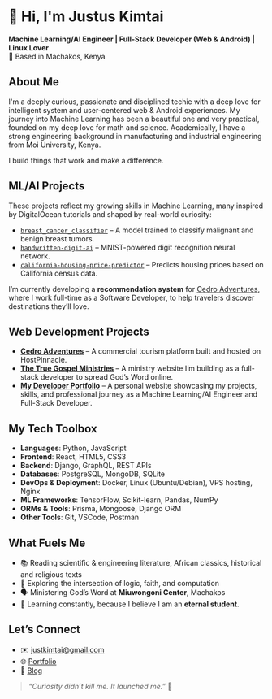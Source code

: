 # 👋 Hi, I'm Justus Kimtai

**Machine Learning/AI Engineer | Full-Stack Developer (Web & Android) | Linux Lover**  
📍 Based in Machakos, Kenya

## About Me
I'm a deeply curious, passionate and disciplined techie with a deep love for intelligent system and user-centered web & Android experiences. My journey into Machine Learning has been a beautiful one and very practical, founded on my deep love for math and science. Academically, I have a strong engineering background in manufacturing and industrial engineering from Moi University, Kenya.

I build things that work and make a difference.

## ML/AI Projects

These projects reflect my growing skills in Machine Learning, many inspired by DigitalOcean tutorials and shaped by real-world curiosity:

- [`breast_cancer_classifier`](https://github.com/justkimtai/breast_cancer_classifier) – A model trained to classify malignant and benign breast tumors.
- [`handwritten-digit-ai`](https://github.com/justkimtai/handwritten-digit-ai) – MNIST-powered digit recognition neural network.
- [`california-housing-price-predictor`](https://github.com/justkimtai/california-housing-price-predictor.git) – Predicts housing prices based on California census data.

I’m currently developing a **recommendation system** for [Cedro Adventures](https://www.cedroadventures.com), where I work full-time as a Software Developer, to help travelers discover destinations they’ll love.

## Web Development Projects

- [**Cedro Adventures**](https://www.cedroadventures.com) – A commercial tourism platform built and hosted on HostPinnacle.
- [**The True Gospel Ministries**](https://thetruegospelministries.org) – A ministry website I’m building as a full-stack developer to spread God’s Word online.
- [**My Developer Portfolio**](https://justuskimtai.com/) – A personal website showcasing my projects, skills, and professional journey as a Machine Learning/AI Engineer and Full-Stack Developer.

## My Tech Toolbox

- **Languages**: Python, JavaScript  
- **Frontend**: React, HTML5, CSS3  
- **Backend**: Django, GraphQL, REST APIs
- **Databases**:	PostgreSQL, MongoDB, SQLite
- **DevOps & Deployment**: Docker, Linux (Ubuntu/Debian), VPS hosting, Nginx  
- **ML Frameworks**: TensorFlow, Scikit-learn, Pandas, NumPy
- **ORMs & Tools**:	Prisma, Mongoose, Django ORM
- **Other Tools**: Git, VSCode, Postman

## What Fuels Me

- 📚 Reading scientific & engineering literature, African classics, historical and religious texts  
- 🧠 Exploring the intersection of logic, faith, and computation  
- 🗣️ Ministering God’s Word at **Miuwongoni Center**, Machakos  
- 🔄 Learning constantly, because I believe I am an **eternal student**.

## Let’s Connect

- ✉️ justkimtai@gmail.com  
- 🌐 [Portfolio](https://justuskimtai.com)  
- 💬 [Blog](https://justuskimtai/blogs)

> _“Curiosity didn’t kill me. It launched me.”_ 🚀
